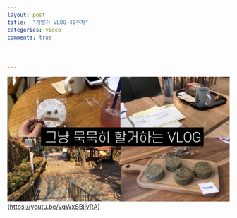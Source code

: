 ```yaml
---
layout: post
title:  "개발자 VLOG 40주차"
categories: video 
comments: true



---
```








![썸네일](/assets/img/youtube/40.jpg)(https://youtu.be/yqWxSBjjvRA)













